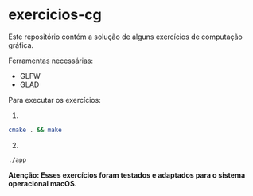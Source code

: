 # exercicios-cg

Este repositório contém a solução de alguns exercícios de computação gráfica.

Ferramentas necessárias:
- GLFW
- GLAD

Para executar os exercícios:

1.
```bash
cmake . && make
```

2.
```bash
./app
```

**Atenção: Esses exercícios foram testados e adaptados para o sistema operacional macOS.**
